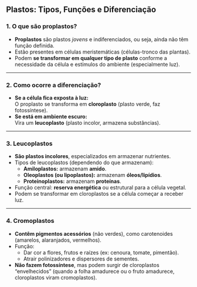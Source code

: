 ## **Plastos: Tipos, Funções e Diferenciação**

### 1. **O que são proplastos?**

- **Proplastos** são plastos _jovens_ e indiferenciados, ou seja, ainda não têm função definida.
- Estão presentes em células meristemáticas (células-tronco das plantas).
- Podem **se transformar em qualquer tipo de plasto** conforme a necessidade da célula e estímulos do ambiente (especialmente luz).

---

### 2. **Como ocorre a diferenciação?**

- **Se a célula fica exposta à luz:**  
    O proplasto se transforma em **cloroplasto** (plasto verde, faz fotossíntese).
- **Se está em ambiente escuro:**  
    Vira um **leucoplasto** (plasto incolor, armazena substâncias).

---

### 3. **Leucoplastos**

- **São plastos incolores**, especializados em armazenar nutrientes.
- Tipos de leucoplastos (dependendo do que armazenam):
    - **Amiloplastos:** armazenam **amido**.
    - **Oleoplastos (ou lipoplastos):** armazenam **óleos/lipídios**.
    - **Proteinoplastos:** armazenam **proteínas**.
- Função central: **reserva energética** ou estrutural para a célula vegetal.
- Podem se transformar em cloroplastos se a célula começar a receber luz.

---

### 4. **Cromoplastos**

- **Contêm pigmentos acessórios** (não verdes), como carotenoides (amarelos, alaranjados, vermelhos).
- Função:
    - Dar cor a flores, frutos e raízes (ex: cenoura, tomate, pimentão).
    - Atrair polinizadores e dispersores de sementes.
- **Não fazem fotossíntese**, mas podem surgir de cloroplastos “envelhecidos” (quando a folha amadurece ou o fruto amadurece, cloroplastos viram cromoplastos).
